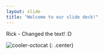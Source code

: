 ```yaml
---
layout: slide
title: "Welcome to our slide deck!"
---
```


Rick - Changed the text! :D 

![cooler-octocat](https://octodex.github.com/images/twenty-percent-cooler-octocat.png)
{: .center}
